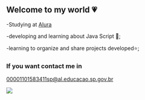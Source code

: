 ## Welcome to my world 💗

-Studying at [Alura](https://www.alura.com;br)

-developing and learning about Java Script 🤖;

-learning to organize and share projects developed⭐;

### If you want contact me in
 00001101583411sp@al.educacao.sp.gov.br


![](https://media1.tenor.com/m/FHa4Ty3heo4AAAAC/taylor-swift-ts.gif)
